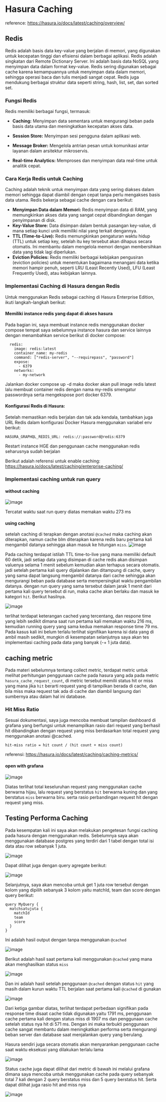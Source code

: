 # Hasura Caching

reference: https://hasura.io/docs/latest/caching/overview/

## Redis
Redis adalah basis data key-value yang berjalan di memori, yang digunakan untuk kecepatan tinggi dan efisiensi dalam berbagai aplikasi. Redis adalah singkatan dari Remote Dictionary Server. Ini adalah basis data NoSQL yang menyimpan data dalam format key-value. Redis sering digunakan sebagai cache karena kemampuannya untuk menyimpan data dalam memori, sehingga operasi baca dan tulis menjadi sangat cepat. Redis juga mendukung berbagai struktur data seperti string, hash, list, set, dan sorted set.

### Fungsi Redis
Redis memiliki berbagai fungsi, termasuk:

* **Caching:** Menyimpan data sementara untuk mengurangi beban pada basis data utama dan meningkatkan kecepatan akses data.

* **Session Store:** Menyimpan sesi pengguna dalam aplikasi web.

* **Message Broker:** Mengelola antrian pesan untuk komunikasi antar layanan dalam arsitektur mikroservis.

* **Real-time Analytics:** Memproses dan menyimpan data real-time untuk analitik cepat.

### Cara Kerja Redis untuk Caching
Caching adalah teknik untuk menyimpan data yang sering diakses dalam memori sehingga dapat diambil dengan cepat tanpa perlu mengakses basis data utama. Redis bekerja sebagai cache dengan cara berikut:

* **Menyimpan Data dalam Memori:** Redis menyimpan data di RAM, yang memungkinkan akses data yang sangat cepat dibandingkan dengan penyimpanan di disk.
* **Key-Value Store:** Data disimpan dalam bentuk pasangan key-value, di mana setiap kunci unik memiliki nilai yang terkait dengannya.
* **TTL (Time-to-Live):** Redis memungkinkan pengaturan waktu hidup (TTL) untuk setiap key, setelah itu key tersebut akan dihapus secara otomatis. Ini membantu dalam mengelola memori dengan membersihkan data yang tidak lagi diperlukan.
* **Eviction Policies:** Redis memiliki berbagai kebijakan pengusiran (eviction policies) untuk menentukan bagaimana menangani data ketika memori hampir penuh, seperti LRU (Least Recently Used), LFU (Least Frequently Used), atau kebijakan lainnya.

### Implementasi Caching di Hasura dengan Redis
Untuk menggunakan Redis sebagai caching di Hasura Enterprise Edition, ikuti langkah-langkah berikut:

#### Memiliki instance redis yang dapat di akses hasura

Pada bagian ini, saya membuat instance redis menggunakan docker compose tempat saya sebelumnya instance hasura dan service lainnya dengan menambahkan service berikut di docker compose:

```
  redis:
    image: redis:latest
    container_name: my-redis
    command: ["redis-server", "--requirepass", "password"]
    expose:
      - 6379
    networks:
      - my-network
```
Jalankan docker compose up -d maka docker akan pull image redis latest lalu membuat container redis dengan nama my-redis smengatur passwordnya serta mengekspose port docker 6379.

#### Konfigurasi Redis di Hasura:

Setelah memastikan redis berjalan dan tak ada kendala, tambahkan juga URL Redis dalam konfigurasi Docker Hasura menggunakan variabel env berikut:

```
HASURA_GRAPHQL_REDIS_URL: redis://:password@redis:6379
```

Restart instance HGE dan penggunaan cache menggunakan redis seharusnya sudah berjalan

Berikut adalah referensi untuk enable caching: https://hasura.io/docs/latest/caching/enterprise-caching/

### Implementasi caching untuk run query
#### without caching
![image](https://github.com/user-attachments/assets/aa4eec12-959d-46fc-bcef-b448db6966cc)

Tercatat waktu saat run query diatas memakan waktu 273 ms

#### using caching
setelah caching di terapkan dengan anotasi `@cached` maka caching akan diterapkan, namun cache blm diterapkan karena redis baru pertama kali mengambil datanya sehingga akan masuk ke hitungan `miss`. 
![image](https://github.com/user-attachments/assets/6a8cdce3-901a-4709-883c-73e3d7b12916)

Pada caching terdapat istilah TTL time-to-live yang mana memiliki default 60 detik, jadi setiap data yang disimpan di cache redis akan disimpan valuenya selama 1 menit sebelum kemudian akan terhapus secara otomatis. jadi setelah pertama kali query dijalankan dan ditampung di cache, query yang sama dapat langsung mengambil datanya dari cache sehingga akan mengurangi beban pada database serta mempersingkat waktu pengambilan datanya. dengan run query yang sama tersebut dalam jarak 1 menit dari pertama kali query tersebut di run, maka cache akan berlaku dan masuk ke kategori `hit`. Berikut hasilnya.

![image](https://github.com/user-attachments/assets/21eb5802-d273-4dff-b821-2bbbf178429f)

terlihat terdapat keterangan cached yang tercentang, dan respone time yang lebih sedikit dimana saat run pertama kali memakan waktu 216 ms, kemudian running query yang sama kedua memakan response time 79 ms. Pada kasus kali ini belum terlalu terlihat signifikan karena isi data yang di ambil masih sedikit, mungkin di kesempatan selanjutnya saya akan tes implementasi caching pada data yang banyak (-+ 1 juta data).

## caching metric

Pada materi sebelumnya tentang collect metric, terdapat metric untuk melihat perhitungan penggunaan cache pada hasura yang ada pada metric `hasura_cache_request_count`, di metric tersebut memilii status hit or miss yang mana jika `hit` berarti request yang di tampilkan berada di cache, dan bila miss maka request tak ada di cache dan diambil langsung dari sumbernya atau dalam hal ini database.

### Hit Miss Ratio

Sesuai dokumentasi, saya juga mencoba membuat tampilan dashboard di grafana yang berfungsi untuk menampilkan rasio dari request yang berhasil hit dibandingkan dengan request yang miss berdasarkan total request yang menggunakan anotasi @cached.

```
hit-miss ratio = hit count / (hit count + miss count)
```

referensi: https://hasura.io/docs/latest/caching/caching-metrics/

#### open with grafana
![image](https://github.com/user-attachments/assets/c84f9ded-873d-47f5-a693-5ed457b006ac)

Diatas terlihat total keseluruhan request yang menggunakan cache berwarna hijau, lalu request yang berstatus `hit` berwarna kuning dan yang berstatus `miss` berwarna biru. serta rasio perbandingan request hit dengan request yang miss.

## Testing Performa Caching

Pada kesempatan kali ini saya akan melakukan pengetesan fungsi caching pada hasura dengan menggunakan redis. Sebelumnya saya akan menggunakan database postgres yang terdiri dari 1 tabel dengan total isi data atau row sebanyak 1 juta.

![image](https://github.com/user-attachments/assets/502c4f78-9cfb-425d-88b7-6a9ed66db692)

Dapat dilihat juga dengan query agregate berikut:

![image](https://github.com/user-attachments/assets/af818d01-65d6-4c1a-949a-dc4e0091dab9)


Selanjutnya, saya akan mencoba untuk get 1 juta row tersebut dengan kolom yang dipilih sebanyak 3 kolom yaitu matchId, team dan score dengan query berikut:

```
query MyQuery {
  matchsatujuta {
    matchId
    team
    score
  }
}
```

Ini adalah hasil output dengan tanpa menggunakan `@cached`

![image](https://github.com/user-attachments/assets/ab24c75c-d2ae-48ad-aebd-79e3a21992e9)

Berikut adalah hasil saat pertama kali menggunakan `@cached` yang mana akan menghasilkan status `miss`

![image](https://github.com/user-attachments/assets/3fb94270-e67d-4a30-9551-59394b9596e8)

Dan ini adalah hasil setelah penggunaan `@cached` dengan status `hit` yang masih dalam kurun waktu TTL berjalan saat pertama kali `@cached` di gunakan 

![image](https://github.com/user-attachments/assets/520259b1-2cc7-4315-85ec-3b3c314953d4)


Dari ketiga gambar diatas, terlihat terdapat perbedaan signifikan pada response time disaat cache tidak digunakan yaitu 1791 ms, penggunaan cache pertama kali dengan status miss di 1907 ms dan penggunaan cache setelah status nya hit di 571 ms. Dengan ini maka terbukti penggunaan cache sangat membantu dalam meningkatkan performa serta mengurangi beban server dan database saat menjalankan query yang berulang.

Hasura sendiri juga secara otomatis akan menyarankan penggunaan cache saat waktu eksekusi yang dilakukan terlalu lama

![image](https://github.com/user-attachments/assets/43760aff-87bc-40cf-bae9-c2477746f7b7)

Status cache juga dapat dilihat dari metric di bawah ini melalui grafana dimana saya mencoba untuk menggunakan cache pada query sebanyak total 7 kali dengan 2 query berstatus miss dan 5 query berstatus hit. Serta dapat dilihat juga rasio hit and miss nya

![image](https://github.com/user-attachments/assets/15b83f8c-00ff-4543-b8b4-2dad4175a139)


